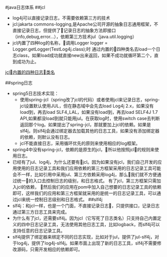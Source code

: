 #java日志体系
##jcl
* log4j可以直接记录日志，不需要依赖第三方的技术
* jcl:jakarta commons-logging,是Apache公司开源的抽象日志通用框架，不直接记录日志，但提供了记录日志的抽象方法即接口（info,debug,error...），依赖第三方技术jul（java.util.logging）
* jcl内置了四种log的名称，调用Logger logger = Logger.getLogger(TestLog4j.class);时 通过内置的四种类名去load一个日志class，如果load成功就直接new出来返回，如果不成功就循环第二个，直到成功为止。

[jcl内置的四种日志类名](/Users/jingjie/Documents/markdown/images/java日志/jcl内置日志.jpg)

##spring日志
* spring5日志技术实现：
    - 使用spring-jcl（spring改了jcl的代码）或者使用jcl来记录日志，spring-jcl设置默认使用JUL，但在静态域中会先去load Log4j 2.x，如果没有load到，再去load SLF4_LAL，如果没有load到，再去load SELF4J 1.7 API,如果都没load到就只能用jul。在获取log时，使用switch case去判断返回那个log。如果提出了spring-jcl，那就要加上jcl的依赖。如果是slf4j，则slf4j会通过绑定器去加载其他的日志工具，如果没有添加绑定器的依赖，则默认没有日志。
    - jcl不能直接日志，采用循环优先的原则来使用相应的log框架。
* spring4中没有spring-jcl，依赖的是原生的jcl，所以他按照jcl的规则来使用日志。
* 已经有了jul、log4j，为什么还要有jcl。因为如果没有jcl，我们自己开发的应用使用的日志记录工具和我们应用依赖的第三方框架采用的日志记录工具可能会不一样，比如引用中采用jul、第三方依赖采用log4j，那么我们就不方便通过统一的入口去控制日志的级别，和日志格式。 有了jcl，第三方框架只需加入jcl的依赖， 然后我们的应用在pom中加入自己想要的日志记录工具的依赖即可，这样我们的应用和第三方框架就采用的是统一的日志记录工具，可以通过jcl来统一控制日志级别和日志格式。
##slf4j
* slf4j：和jcl一样，也是一个门面，不直接记录日志，只提供接口，记录日志通过第三方日志工具来完成。
* 为什么有了jcl，还需要slf4j。因为jcl（它写死了日志类名）只支持自己内置定义的四中日志记录工具，无法使用其他日志工具，比如logback，而slf4j可以支持任意的日志记录工具。
* slf4j提供了绑定器来绑定不同的日志实现，比如对于jul，提供了jul-slf4j，对于log4j，提供了log4j-slf4j。如果市面上出现了新的日志工具，slf4j不需要修改源码，只需开发相应的依赖即可。
